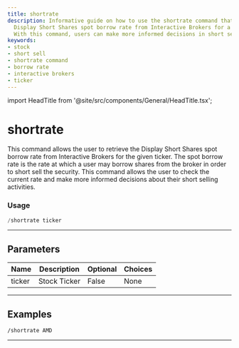 ```yaml
---
title: shortrate
description: Informative guide on how to use the shortrate command that retrieves
  Display Short Shares spot borrow rate from Interactive Brokers for a specific ticker.
  With this command, users can make more informed decisions in short selling processes.
keywords:
- stock
- short sell
- shortrate command
- borrow rate
- interactive brokers
- ticker
---
```


import HeadTitle from '@site/src/components/General/HeadTitle.tsx';

<HeadTitle title="shortrate - Short_Data - Telegram - Reference | OpenBB Bot Docs" />

# shortrate

This command allows the user to retrieve the Display Short Shares spot borrow rate from Interactive Brokers for the given ticker. The spot borrow rate is the rate at which a user may borrow shares from the broker in order to short sell the security. This command allows the user to check the current rate and make more informed decisions about their short selling activities.

### Usage

```python wordwrap
/shortrate ticker
```

---

## Parameters

| Name | Description | Optional | Choices |
| ---- | ----------- | -------- | ------- |
| ticker | Stock Ticker | False | None |


---

## Examples

```
/shortrate AMD
```
---

